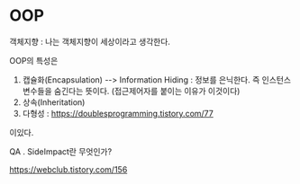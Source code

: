  # OOP
 
 객체지향 : 나는 객체지향이 세상이라고 생각한다.
 
 OOP의 특성은 
 
 1. 캡슐화(Encapsulation) --> Information Hiding : 정보를 은닉한다. 즉 인스턴스 변수들을 숨긴다는 뜻이다. (접근제어자를 붙이는 이유가 이것이다)
 2. 상속(Inheritation)
 3. 다형성 : https://doublesprogramming.tistory.com/77
 
 이있다. 
 
 QA . SideImpact란 무엇인가? 
 
 
 https://webclub.tistory.com/156
